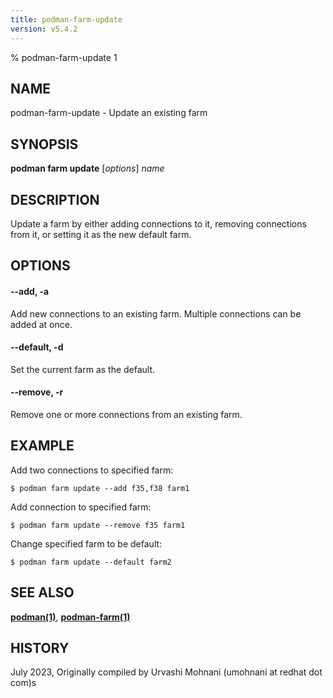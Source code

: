 ```yaml
---
title: podman-farm-update
version: v5.4.2
---
```


% podman-farm-update 1

## NAME
podman\-farm\-update - Update an existing farm

## SYNOPSIS
**podman farm update** [*options*] *name*

## DESCRIPTION
Update a farm by either adding connections to it, removing connections from it, or setting it as the new
default farm.

## OPTIONS

#### **--add**, **-a**

Add new connections to an existing farm. Multiple connections can be added at once.

#### **--default**, **-d**

Set the current farm as the default.

#### **--remove**, **-r**

Remove one or more connections from an existing farm.

## EXAMPLE

Add two connections to specified farm:
```
$ podman farm update --add f35,f38 farm1
```

Add connection to specified farm:
```
$ podman farm update --remove f35 farm1
```

Change specified farm to be default:
```
$ podman farm update --default farm2
```

## SEE ALSO
**[podman(1)](podman.1.md)**, **[podman-farm(1)](podman-farm.1.md)**

## HISTORY
July 2023, Originally compiled by Urvashi Mohnani (umohnani at redhat dot com)s

